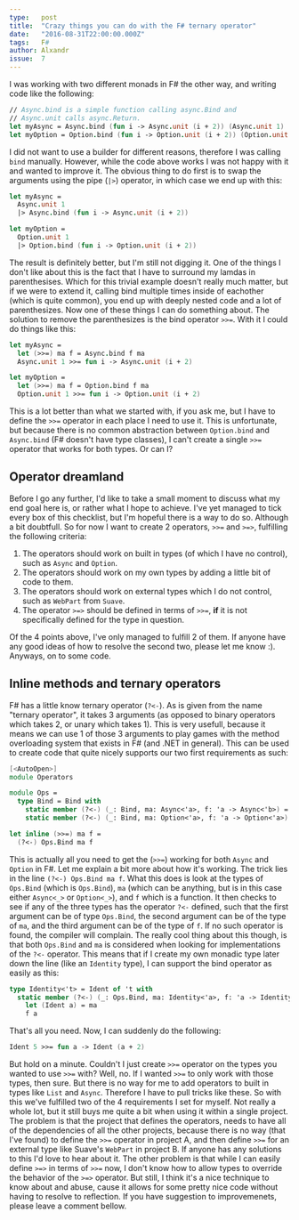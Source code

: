 ```yaml
---
type:   post
title:  "Crazy things you can do with the F# ternary operator"
date:   "2016-08-31T22:00:00.000Z"
tags:   F#
author: Alxandr
issue:  7
---
```

I was working with two different monads in F# the other way, and writing code like the following:

```fsharp
// Async.bind is a simple function calling async.Bind and
// Async.unit calls async.Return.
let myAsync = Async.bind (fun i -> Async.unit (i + 2)) (Async.unit 1)
let myOption = Option.bind (fun i -> Option.unit (i + 2)) (Option.unit 1)
```

I did not want to use a builder for different reasons, therefore I was calling `bind` manually. However, while the code
above works I was not happy with it and wanted to improve it. The obvious thing to do first is to swap the arguments using
the pipe (`|>`) operator, in which case we end up with this:

```fsharp
let myAsync =
  Async.unit 1
  |> Async.bind (fun i -> Async.unit (i + 2))

let myOption =
  Option.unit 1
  |> Option.bind (fun i -> Option.unit (i + 2))
```

The result is definitely better, but I'm still not digging it. One of the things I don't like about this is the fact that I
have to surround my lamdas in parenthesises. Which for this trivial example doesn't really much matter, but if we were to
extend it, calling bind multiple times inside of eachother (which is quite common), you end up with deeply nested code and a
lot of parenthesizes. Now one of these things I can do something about. The solution to remove the parenthesizes is the bind
operator `>>=`. With it I could do things like this:

```fsharp
let myAsync =
  let (>>=) ma f = Async.bind f ma
  Async.unit 1 >>= fun i -> Async.unit (i + 2)

let myOption =
  let (>>=) ma f = Option.bind f ma
  Option.unit 1 >>= fun i -> Option.unit (i + 2)
```

This is a lot better than what we started with, if you ask me, but I have to define the `>>=` operator in each place I need to
use it. This is unfortunate, but because there is no common abstraction between `Option.bind` and `Async.bind` (F# doesn't have type classes),
 I can't create a single `>>=` operator that works for both types. Or can I?

## Operator dreamland
Before I go any further, I'd like to take a small moment to discuss what my end goal here is, or rather what I hope to achieve. I've yet
 managed to tick every box of this checklist, but I'm hopeful there is a way to do so. Although a bit doubtfull. So for now I want to create
  2 operators, `>>=` and `>=>`, fulfilling the following criteria:

1. The operators should work on built in types (of which I have no control), such as `Async` and `Option`.
2. The operators should work on my own types by adding a little bit of code to them.
3. The operators should work on external types which I do not control, such as `WebPart` from `Suave`.
4. The operator `>=>` should be defined in terms of `>>=`, **if** it is not specifically defined for the type in question.

Of the 4 points above, I've only managed to fulfill 2 of them. If anyone have any good ideas of how to resolve the second two, please let me know :). Anyways, on to some code.

## Inline methods and ternary operators
F# has a little know ternary operator (`?<-`). As is given from the name "ternary operator", it takes 3 arguments (as opposed
to binary operators which takes 2, or unary which takes 1). This is very usefull, because it means we can use 1 of those 3
arguments to play games with the method overloading system that exists in F# (and .NET in general). This can be used to create
code that quite nicely supports our two first requirements as such:

```fsharp
[<AutoOpen>]
module Operators

module Ops =
  type Bind = Bind with
    static member (?<-) (_: Bind, ma: Async<'a>, f: 'a -> Async<'b>) = Async.bind f ma
    static member (?<-) (_: Bind, ma: Option<'a>, f: 'a -> Option<'a>) = Option.bind f ma

let inline (>>=) ma f =
  (?<-) Ops.Bind ma f
```

This is actually all you need to get the (`>>=`) working for both `Async` and `Option` in F#. Let me explain a bit more about how
it's working. The trick lies in the line `(?<-) Ops.Bind ma f`. What this does is look at the types of `Ops.Bind` (which is `Ops.Bind`),
`ma` (which can be anything, but is in this case either `Async<_>` or `Option<_>`), and `f` which is a function. It then checks to see if
any of the three types has the operator `?<-` defined, such that the first argument can be of type `Ops.Bind`, the second argument can
be of the type of `ma`, and the third argument can be of the type of `f`. If no such operator is found, the compiler will complain. The
really cool thing about this though, is that both `Ops.Bind` and `ma` is considered when looking for implementations of the `?<-` operator.
This means that if I create my own monadic type later down the line (like an `Identity` type), I can support the bind operator as easily as this:

```fsharp
type Identity<'t> = Ident of 't with
  static member (?<-) (_: Ops.Bind, ma: Identity<'a>, f: 'a -> Identity<'b>) =
  	let (Ident a) = ma
    f a
```

That's all you need. Now, I can suddenly do the following:

```fsharp
Ident 5 >>= fun a -> Ident (a + 2)
```

But hold on a minute. Couldn't I just create `>>=` operator on the types you wanted to use `>>=` with? Well, no. If I wanted `>>=`
to only work with those types, then sure. But there is no way for me to add operators to built in types like `List` and `Async`.
Therefore I have to pull tricks like these. So with this we've fulfilled two of the 4 requirements I set for myself. Not really a
whole lot, but it still buys me quite a bit when using it within a single project. The problem is that the project that defines the
operators, needs to have all of the dependencies of all the other projects, because there is no way (that I've found) to define the
`>>=` operator in project A, and then define `>>=` for an external type like Suave's `WebPart` in project B. If anyone has any solutions
to this I'd love to hear about it. The other problem is that while I can easily define `>=>` in terms of `>>=` now, I don't know how to
allow types to override the behavior of the `>=>` operator. But still, I think it's a nice technique to know about and abuse, cause it
allows for some pretty nice code without having to resolve to reflection. If you have suggestion to improvemenets, please leave a comment
bellow.
